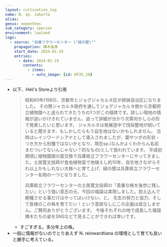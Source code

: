 ```yaml
---
layout: cultivation_log
name: N. sp. Jakarta
alias:
genus: nepenthes
sub_category: species
environment: lowland
logs:
  - source: "兵庫フラワーセンター \"緑の壁\""
    propagation: 挿木由来
    start_date: 2024-01-19
    entries:
      - date: 2024-01-19
        contents:
          - items:
            - auto_image: {id: KF35_38}
---
```

- 以下、Heli's Storeより引用
    > 昭和60年(1985)、京都市とジョグジャカルタ区が姉妹自治区になりました。
    その際ジャカルタ政府を通してジョグジャカルタ側から京都府立植物園へと送られてきたうちの1つがこの個体です。詳しい現地の情報が追いかけきれていません、追って詳細が分かり次第何かしらの形で発表したいと思います。
    > ジャカルタは発展途中で伐採整地が続いていると聞きます、もしかしたらもう自生地はないかもしれません。
    > 当時はレインワードシアナとして導入されましたが、葉やツボの形状・つき方から別種ではないかとなり、現在sp.(なんかよくわからん名前まだついてないんじゃない？的なもの)として扱われています。
    > 平成初期頃に植物園間の苗交換で兵庫県立フラワーセンターにやってきました。土居寛文技師が食虫植物室で地植えし約10年、自生地さながらそれ以上かもしれない大株へと育て上げ、緑の壁は兵庫県立フラワーセンター名物の一つとなりました。
    > 
    > 兵庫県立フラワーセンターの土居寛文技師の「貴重な株を後世に残したい」という強い意志の元、今回の福袋は実現しました。抱え込んで絶種させる事だけはやってはいけない、と。
    > 先生の努力と協力、そして皆様のこの株を育てたい！という意欲なしにこの企画は成立しません。ご賛同ありがとうございます。
    > 今後それぞれの地で成長した福袋挿木たちの姿をSNSなどで見ることができれば幸いです。
    - すごすぎる。多分年上の株。
- 一般に情報がないのでとりあえず N. reinwardtiana の環境として育ても良いと勝手に考えている。
